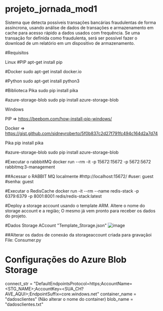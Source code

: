 # projeto_jornada_mod1
Sistema que detecta possíveis transações bancárias fraudulentas de forma assíncrona, usando análise de dados de transações e armazenamento em cache para acesso rápido a dados usados com frequência. Se uma transação for definida como fraudulenta, será ser possível fazer o download de um relatório em um dispositivo de armazenamento. 


#Requisitos

Linux
#PIP
apt-get install pip

#Docker
sudo apt-get install docker.io

#Python
sudo apt-get install python3

#Biblioteca Pika
sudo pip install pika

#azure-storage-blob
sudo pip install azure-storage-blob

Windows

PIP
=> https://beebom.com/how-install-pip-windows/

Docker
=> https://gist.github.com/sidneyroberto/5f0b837c2d27f791fc494c164d2a7d74

Pika
pip install pika

#azure-storage-blob
sudo pip install azure-storage-blob


#Executar o rabbbitMQ
docker run --rm -it -p 15672:15672 -p 5672:5672 rabbitmq:3-management


##Acessar o RABBIT MQ localmente
#http://localhost:15672/
#user: guest
#senha: guest

#Executar o RedisCache 
docker run -it --rm --name redis-stack -p 6379:6379 -p 8001:8001 redis/redis-stack:latest


#Deploy a storage account usando o template ARM. 
Altere o nome do storage account e a região; O mesmo já vem pronto para receber os dados do projeto. 

#Dados Storage ACcount 
"Template_Storage.json"
![image](https://github.com/robertosilvafelipe/projeto_jornada_mod1/assets/101230256/cc1ed638-3680-4e56-b7e2-e54689f3f989)


##Alterar os dados de conexáo da storageaccount criada para gravaçãoi
File: Consumer.py

# Configurações do Azure Blob Storage
connect_str = "DefaultEndpointsProtocol=https;AccountName=<STG_NAME>;AccountKey=<SUA_CH?AVE_AQUI>;EndpointSuffix=core.windows.net"
container_name = "dadosclientes" (Não alterar o nome do container) 
blob_name = "dadosclientes.txt"
